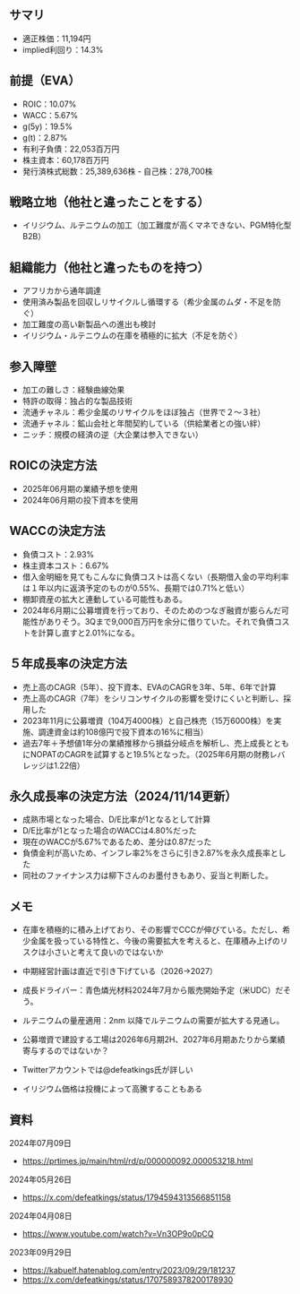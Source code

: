 ## サマリ
- 適正株価：11,194円
- implied利回り：14.3%

## 前提（EVA）
- ROIC：10.07%
- WACC：5.67%
- g(5y)：19.5%
- g(t)：2.87%
- 有利子負債：22,053百万円
- 株主資本：60,178百万円
- 発行済株式総数：25,389,636株 - 自己株：278,700株

## 戦略立地（他社と違ったことをする）
- イリジウム、ルテニウムの加工（加工難度が高くマネできない、PGM特化型B2B）

## 組織能力（他社と違ったものを持つ）
- アフリカから通年調達
- 使用済み製品を回収しリサイクルし循環する（希少金属のムダ・不足を防ぐ）
- 加工難度の高い新製品への進出も検討
- イリジウム・ルテニウムの在庫を積極的に拡大（不足を防ぐ）

## 参入障壁
- 加工の難しさ：経験曲線効果
- 特許の取得：独占的な製品技術
- 流通チャネル：希少金属のリサイクルをほぼ独占（世界で２〜３社）
- 流通チャネル：鉱山会社と年間契約している（供給業者との強い絆）
- ニッチ：規模の経済の逆（大企業は参入できない）

## ROICの決定方法
- 2025年06月期の業績予想を使用
- 2024年06月期の投下資本を使用

## WACCの決定方法
- 負債コスト：2.93%
- 株主資本コスト：6.67%
- 借入金明細を見てもこんなに負債コストは高くない（長期借入金の平均利率は１年以内に返済予定のものが0.55%、長期では0.71%と低い）
- 棚卸資産の拡大と連動している可能性もある。
- 2024年6月期に公募増資を行っており、そのためのつなぎ融資が膨らんだ可能性がありそう。3Qまで9,000百万円を余分に借りていた。それで負債コストを計算し直すと2.01%になる。

## ５年成長率の決定方法
- 売上高のCAGR（5年）、投下資本、EVAのCAGRを3年、5年、6年で計算
- 売上高のCAGR（7年）をシリコンサイクルの影響を受けにくいと判断し、採用した
- 2023年11月に公募増資（104万4000株）と自己株売（15万6000株）を実施、調達資金は約108億円で投下資本の16%に相当）
- 過去7年＋予想値1年分の業績推移から損益分岐点を解析し、売上成長とともにNOPATのCAGRを試算すると19.5%となった。（2025年6月期の財務レバレッジは1.22倍）

## 永久成長率の決定方法（2024/11/14更新）
- 成熟市場となった場合、D/E比率が1となるとして計算
- D/E比率が1となった場合のWACCは4.80%だった
- 現在のWACCが5.67%であるため、差分は0.87だった
- 負債金利が高いため、インフレ率2%をさらに引き2.87%を永久成長率とした
- 同社のファイナンス力は柳下さんのお墨付きもあり、妥当と判断した。

## メモ
- 在庫を積極的に積み上げており、その影響でCCCが伸びている。ただし、希少金属を扱っている特性と、今後の需要拡大を考えると、在庫積み上げのリスクは小さいと考えて良いのではないか
- 中期経営計画は直近で引き下げている（2026→2027）

- 成長ドライバー：青色燐光材料2024年7月から販売開始予定（米UDC）だそう。
- ルテニウムの量産適用：2nm 以降でルテニウムの需要が拡大する見通し。

- 公募増資で建設する工場は2026年6月期2H、2027年6月期あたりから業績寄与するのではないか？

- Twitterアカウントでは@defeatkings氏が詳しい
- イリジウム価格は投機によって高騰することもある

## 資料

2024年07月09日
- https://prtimes.jp/main/html/rd/p/000000092.000053218.html

2024年05月26日
- https://x.com/defeatkings/status/1794594313566851158

2024年04月08日
- https://www.youtube.com/watch?v=Vn3OP9o0pCQ

2023年09月29日
- https://kabuelf.hatenablog.com/entry/2023/09/29/181237
- https://x.com/defeatkings/status/1707589378200178930